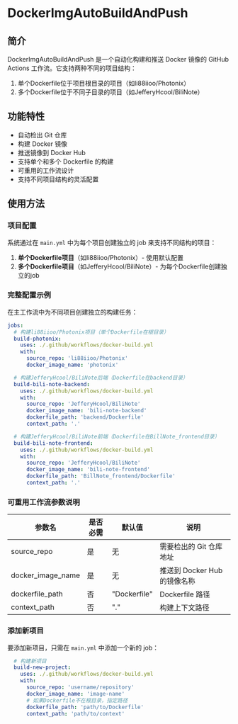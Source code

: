 # DockerImgAutoBuildAndPush

## 简介

DockerImgAutoBuildAndPush 是一个自动化构建和推送 Docker 镜像的 GitHub Actions 工作流。它支持两种不同的项目结构：

1. 单个Dockerfile位于项目根目录的项目（如li88iioo/Photonix）
2. 多个Dockerfile位于不同子目录的项目（如JefferyHcool/BiliNote）

## 功能特性

- 自动检出 Git 仓库
- 构建 Docker 镜像
- 推送镜像到 Docker Hub
- 支持单个和多个 Dockerfile 的构建
- 可重用的工作流设计
- 支持不同项目结构的灵活配置

## 使用方法

### 项目配置

系统通过在 `main.yml` 中为每个项目创建独立的 job 来支持不同结构的项目：

1. **单个Dockerfile项目**（如li88iioo/Photonix）- 使用默认配置
2. **多个Dockerfile项目**（如JefferyHcool/BiliNote）- 为每个Dockerfile创建独立的job

### 完整配置示例

在主工作流中为不同项目创建独立的构建任务：

```yaml
jobs:
  # 构建li88iioo/Photonix项目（单个Dockerfile在根目录）
  build-photonix:
    uses: ./.github/workflows/docker-build.yml
    with:
      source_repo: 'li88iioo/Photonix'
      docker_image_name: 'photonix'

  # 构建JefferyHcool/BiliNote后端（Dockerfile在backend目录）
  build-bili-note-backend:
    uses: ./.github/workflows/docker-build.yml
    with:
      source_repo: 'JefferyHcool/BiliNote'
      docker_image_name: 'bili-note-backend'
      dockerfile_path: 'backend/Dockerfile'
      context_path: '.'

  # 构建JefferyHcool/BiliNote前端（Dockerfile在BillNote_frontend目录）
  build-bili-note-frontend:
    uses: ./.github/workflows/docker-build.yml
    with:
      source_repo: 'JefferyHcool/BiliNote'
      docker_image_name: 'bili-note-frontend'
      dockerfile_path: 'BillNote_frontend/Dockerfile'
      context_path: '.'
```

### 可重用工作流参数说明

| 参数名 | 是否必需 | 默认值 | 说明 |
|--------|---------|--------|------|
| source_repo | 是 | 无 | 需要检出的 Git 仓库地址 |
| docker_image_name | 是 | 无 | 推送到 Docker Hub 的镜像名称 |
| dockerfile_path | 否 | "Dockerfile" | Dockerfile 路径 |
| context_path | 否 | "." | 构建上下文路径 |

### 添加新项目

要添加新项目，只需在 `main.yml` 中添加一个新的 job：

```yaml
  # 构建新项目
  build-new-project:
    uses: ./.github/workflows/docker-build.yml
    with:
      source_repo: 'username/repository'
      docker_image_name: 'image-name'
      # 如果Dockerfile不在根目录，指定路径
      dockerfile_path: 'path/to/Dockerfile'
      context_path: 'path/to/context'
```